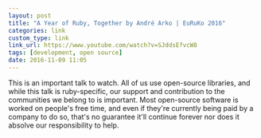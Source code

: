 ```yaml
---
layout: post
title: "A Year of Ruby, Together by André Arko | EuRuKo 2016"
categories: link
custom_type: link
link_url: https://www.youtube.com/watch?v=SJddsEfvcW8
tags: [development, open source]
date: 2016-11-09 11:05
---
```


This is an important talk to watch. All of us use open-source libraries, and while this talk is ruby-specific, our support and contribution to the communities we belong to is important. Most open-source software is worked on people's free time, and even if they're currently being paid by a company to do so, that's no guarantee it'll continue forever nor does it absolve our responsibility to help.
